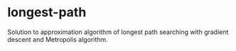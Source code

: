 # longest-path
Solution to approximation algorithm of longest path searching with gradient descent and Metropolis algorithm.
